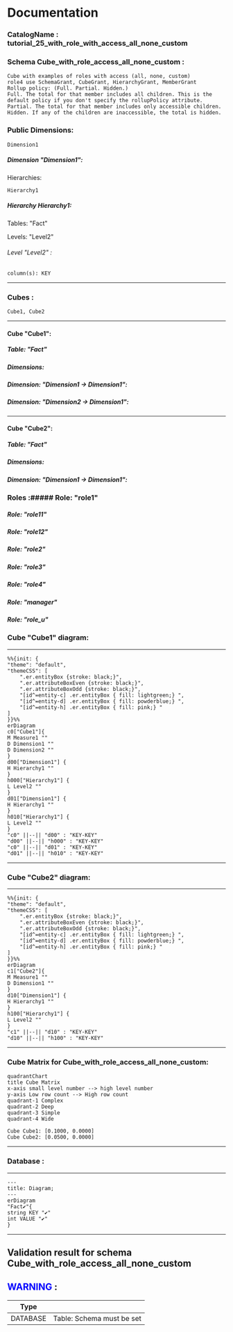 # Documentation
### CatalogName : tutorial_25_with_role_with_access_all_none_custom
### Schema Cube_with_role_access_all_none_custom : 

    Cube with examples of roles with access (all, none, custom)
    role4 use SchemaGrant, CubeGrant, HierarchyGrant, MemberGrant
    Rollup policy: (Full. Partial. Hidden.)
    Full. The total for that member includes all children. This is the default policy if you don't specify the rollupPolicy attribute.
    Partial. The total for that member includes only accessible children.
    Hidden. If any of the children are inaccessible, the total is hidden.

  
### Public Dimensions:

    Dimension1

##### Dimension "Dimension1":

Hierarchies:

    Hierarchy1

##### Hierarchy Hierarchy1:

Tables: "Fact"

Levels: "Level2"

###### Level "Level2" :

    column(s): KEY

---
### Cubes :

    Cube1, Cube2

---
#### Cube "Cube1":

    

##### Table: "Fact"

##### Dimensions:
##### Dimension: "Dimension1 -> Dimension1":

##### Dimension: "Dimension2 -> Dimension1":

---
#### Cube "Cube2":

    

##### Table: "Fact"

##### Dimensions:
##### Dimension: "Dimension1 -> Dimension1":

### Roles :##### Role: "role1"

##### Role: "role11"

##### Role: "role12"

##### Role: "role2"

##### Role: "role3"

##### Role: "role4"

##### Role: "manager"

##### Role: "role_u"

### Cube "Cube1" diagram:

---

```mermaid
%%{init: {
"theme": "default",
"themeCSS": [
    ".er.entityBox {stroke: black;}",
    ".er.attributeBoxEven {stroke: black;}",
    ".er.attributeBoxOdd {stroke: black;}",
    "[id^=entity-c] .er.entityBox { fill: lightgreen;} ",
    "[id^=entity-d] .er.entityBox { fill: powderblue;} ",
    "[id^=entity-h] .er.entityBox { fill: pink;} "
]
}}%%
erDiagram
c0["Cube1"]{
M Measure1 ""
D Dimension1 ""
D Dimension2 ""
}
d00["Dimension1"] {
H Hierarchy1 ""
}
h000["Hierarchy1"] {
L Level2 ""
}
d01["Dimension1"] {
H Hierarchy1 ""
}
h010["Hierarchy1"] {
L Level2 ""
}
"c0" ||--|| "d00" : "KEY-KEY"
"d00" ||--|| "h000" : "KEY-KEY"
"c0" ||--|| "d01" : "KEY-KEY"
"d01" ||--|| "h010" : "KEY-KEY"
```
---
### Cube "Cube2" diagram:

---

```mermaid
%%{init: {
"theme": "default",
"themeCSS": [
    ".er.entityBox {stroke: black;}",
    ".er.attributeBoxEven {stroke: black;}",
    ".er.attributeBoxOdd {stroke: black;}",
    "[id^=entity-c] .er.entityBox { fill: lightgreen;} ",
    "[id^=entity-d] .er.entityBox { fill: powderblue;} ",
    "[id^=entity-h] .er.entityBox { fill: pink;} "
]
}}%%
erDiagram
c1["Cube2"]{
M Measure1 ""
D Dimension1 ""
}
d10["Dimension1"] {
H Hierarchy1 ""
}
h100["Hierarchy1"] {
L Level2 ""
}
"c1" ||--|| "d10" : "KEY-KEY"
"d10" ||--|| "h100" : "KEY-KEY"
```
---
### Cube Matrix for Cube_with_role_access_all_none_custom:
```mermaid
quadrantChart
title Cube Matrix
x-axis small level number --> high level number
y-axis Low row count --> High row count
quadrant-1 Complex
quadrant-2 Deep
quadrant-3 Simple
quadrant-4 Wide

Cube Cube1: [0.1000, 0.0000]
Cube Cube2: [0.0500, 0.0000]
```
---
### Database :
---
```mermaid
---
title: Diagram;
---
erDiagram
"Fact✔"{
string KEY "✔"
int VALUE "✔"
}

```
---
## Validation result for schema Cube_with_role_access_all_none_custom
## <span style='color: blue;'>WARNING</span> : 
|Type|   |
|----|---|
|DATABASE|Table: Schema must be set|
